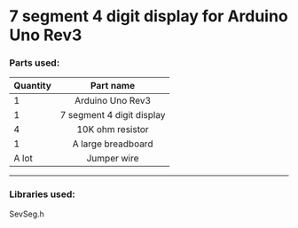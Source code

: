 # 7 segment 4 digit display for Arduino Uno Rev3

### Parts used:

| Quantity | Part name                             |
| -------- |:-------------:                        |
| 1        | Arduino Uno Rev3                      |
| 1        | 7 segment 4 digit display             |
| 4        | 10K ohm resistor                      |	
| 1        | A large breadboard                    |
| A lot    | Jumper wire                           |
 	 
 ---
 	 
### Libraries used:
SevSeg.h
